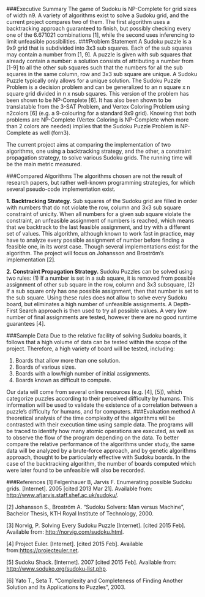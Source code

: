 ###Executive Summary 
The game of Sudoku is NP-Complete for grid sizes of width n9. A variety of algorithms exist to solve a Sudoku grid, and the current project compares two of them. The first algorithm uses a backtracking approach guaranteed to finish, but possibly checking every one of the 6.671021 combinations [1], while the second uses inferencing to limit unfeasible possibilities.
###Problem Statement
A Sudoku puzzle is a 9x9 grid that is subdivided into 3x3 sub squares. Each of the sub squares may contain a number from [1, 9]. A puzzle is given with sub squares that already contain a number: a solution consists of attributing a number from [1-9] to all the other sub squares such that the numbers for all the sub squares in the same column, row and 3x3 sub square are unique. A Sudoku Puzzle typically only allows for a unique solution. The Sudoku Puzzle Problem is a decision problem and can be generalized to an n square x n square grid divided in n x nsub squares. This version of the problem has been shown to be NP-Complete [6]. It has also been shown to be translatable from the 3-SAT Problem, and Vertex Coloring Problem using n2colors [6] (e.g. a 9-colouring for a standard 9x9 grid). Knowing that both problems are NP-Complete (Vertex Coloring is NP-Complete when more than 2 colors are needed) implies that the Sudoku Puzzle Problem is NP-Complete as well (forn3).

The current project aims at comparing the implementation of two algorithms, one using a backtracking strategy, and the other, a constraint propagation strategy, to solve various Sudoku grids. The running time will be the main metric measured.

###Compared Algorithms
The algorithms chosen are not the result of research papers, but rather well-known programming strategies, for which several pseudo-code implementation exist.

**1. Backtracking Strategy.** Sub squares of the Sudoku grid are filled in order with numbers that do not violate the row, column and 3x3 sub square constraint of unicity. When all numbers for a given sub square violate the constraint, an unfeasible assignment of numbers is reached, which means that we backtrack to the last feasible assignment, and try with a different set of values. This algorithm, although known to work fast in practice, may have to analyze every possible assignment of number before finding a feasible one, in its worst case. Though several implementations exist for the algorithm. The project will focus on Johansson and Broström’s implementation [2].

**2. Constraint Propagation Strategy.** Sudoku Puzzles can be solved using two rules: (1) If a number is set in a sub square, it is removed from possible assignment of other sub square in the row, column and 3x3 subsquare, (2) If a sub square only has one possible assignment, then that number is set to the sub square. Using these rules does not allow to solve every Sudoku board, but eliminates a high number of unfeasible assignments. A Depth-First Search approach is then used to try all possible values. A very low number of final assignments are tested, however there are no good runtime guarantees [4].

###Sample Data
Due to the relative facility of solving Sudoku boards, it follows that a high volume of data can be tested within the scope of the project. Therefore, a high variety of board will be tested, including: 

1. Boards that allow more than one solution.
2. Boards of various sizes.
3. Boards with a low/high number of initial assignments.
4. Boards known as difficult to compute.

Our data will come from several online resources (e.g. [4], [5]), which categorize puzzles according to their perceived difficulty by humans. This information will be used to validate the existence of a correlation between a puzzle’s difficulty for humans, and for computers.
###Evaluation method
A theoretical analysis of the time complexity of the algorithms will be contrasted with their execution time using sample data. The programs will be traced to identify how many atomic operations are executed, as well as to observe the flow of the program depending on the data. To better compare the relative performance of the algorithms under study, the same data will be analyzed by a brute-force approach, and by genetic algorithms approach, thought to be particularly effective with Sudoku boards. In the case of the backtracking algorithm, the number of boards computed which were later found to be unfeasible will also be recorded.

###References
[1] Felgenhauer B, Jarvis F. Enumerating possible Sudoku grids. [Internet]. 2005 [cited 2013 Mar 21]. Available from: http://www.afjarvis.staff.shef.ac.uk/sudoku/.

[2] Johansson S., Broström A. “Sudoku Solvers: Man versus Machine”, Bachelor Thesis, KTH Royal Institute of Technology, 2000.

[3] Norvig, P. Solving Every Sudoku Puzzle [Internet]. [cited 2015 Feb]. Available from: http://norvig.com/sudoku.html.

[4] Project Euler. [Internet]. [cited 2015 Feb]. Available from:https://projecteuler.net.

[5] Sudoku Shack. [Internet]. 2007 [cited 2015 Feb]. Available from: http://www.soduko.org/sudoku-list.php.

[6] Yato T., Seta T. “Complexity and Completeness of Finding Another Solution and Its Applications to Puzzles”, 2003.
